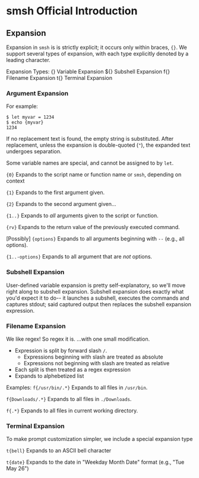 smsh Official Introduction
==========================

Expansion
---------

Expansion in `smsh` is is strictly explicit; it occurs only within braces, `{}`. 
We support several types of expansion, with each type explicitly denoted by a 
leading character.

Expansion Types:
    {}      Variable Expansion
    ${}     Subshell Expansion
    f{}     Filename Expansion
    t{}     Terminal Expansion

### Argument Expansion

For example:

```
$ let myvar = 1234
$ echo {myvar}
1234
```

If no replacement text is found, the empty string is substituted.
After replacement, unless the expansion is double-quoted (`"`), 
the expanded text undergoes separation.

Some variable names are special, and cannot be assigned to by `let`.

`{0}`
    Expands to the script name or function name or `smsh`, depending on
    context

`{1}`
    Expands to the first argument given.

`{2}`
    Expands to the second argument given...

`{1..}`
    Expands to *all* arguments given to the script or function.

`{rv}`
    Expands to the return value of the previously executed command.

[Possibly]
`{options}`
    Expands to all arguments beginning with `--` (e.g., all options).

`{1..-options}`
    Expands to all argument that are *not* options.


### Subshell Expansion
User-defined variable expansion is pretty self-explanatory, so we'll move right
along to subshell expansion.  Subshell expansion does exactly what you'd expect
it to do-- it launches a subshell, executes the commands and captures stdout;
said captured output then replaces the subshell expansion expression.


### Filename Expansion

We like regex!  So regex it is.  ...with one small modification.  

- Expression is split by forward slash `/`.
    - Expressions beginning with slash are treated as absolute
    - Expressions not beginning with slash are treated as relative
- Each split is then treated as a regex expression
- Expands to alphebetized list

Examples:
`f{/usr/bin/.*}`
    Expands to all files in `/usr/bin`.

`f{Downloads/.*}`
    Expands to all files in `./Downloads`.

`f{.*}`
    Expands to all files in current working directory.


### Terminal Expansion
To make prompt customization simpler, we include a special expansion type

`t{bell}`
    Expands to an ASCII bell character

`t{date}`
    Expands to the date in "Weekday Month Date" format (e.g., "Tue May 26")
    
